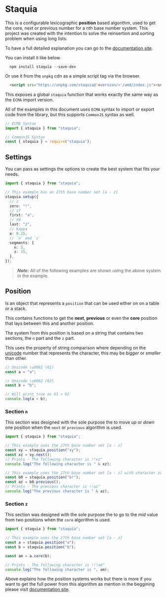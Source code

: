 # Staquia

This is a configurable lexicographic **position** based algorithm, used to get the core, next or previous number for a nth base number system. This project was created with the intention to solve the reinsertion and sorting problem when using long lists.

To have a full detailed explanation you can go to the [documentation site](https://nona9614.github.io/staquia-js/).

You can install it like below.

```npm
  npm install staquia --save-dev
```

Or use it from the `unpkg` cdn as a simple script tag via the browser.

```html
  <script src="https://unpkg.com/staquia@'<version/>'/umd/index.js"><script/>
```

This exposes a global `staquia` function that works exactly the same way as the `ECMA` import version.

All of the examples in this document uses `ECMA` syntax to import or export code from the library, but this supports `CommonJS` syntax as well.

```js
// ECMA Syntax
import { staquia } from "staquia";

// CommonJS Syntax
const { staquia } = require("staquia");
```

## Settings

You can pass as settings the options to create the best system that fits your needs.

```typescript
import { staquia } from "staquia";

// This example has an 27th base number set [a - z]
staquia.setup({
  // z
  zero: "!",
  // sf
  first: "a",
  // s0
  last: "z",
  // kappa
  ϰ: 0.15,
  // `n` and `z`
  segments: {
    n: 5,
    z: 15,
  },
});
```

> **_Note:_** All of the following examples are shown using the above system in the example.

## Position

Is an object that represents a `position` that can be used either on on a table or a stack.

This contains functions to get the **next**, **previous** or even the **core** position that lays between this and another position.

The system from this position is based on a string that contains two sections, the `n` part and the `z` part.

This uses the property of string comparison where depending on the [unicode](https://en.wikipedia.org/wiki/Unicode) number that represents the character, this may be _bigger_ or _smaller_ than other.

```typescript
// Unicode \u0061 (61)
const a = "a";

// Unicode \u0062 (62)
const b = "b";

// Will print true as 61 < 62
console.log(a < b);
```

### Section `n`

This section was designed with the sole purpose the to move _up_ or _down_ one position when the `next` or `previous` algorithm is used.

```typescript
import { staquia } from "staquia";

// This example uses the 27th base number set [a - z]
const xy = staquia.position("xy");
const xz = xy.next();
// Prints - The following character is !!xz"
console.log("The following character is " & xz);

// This example uses the 27th base number set [a - z] with character zero as !
const b0 = staquia.position("b!");
const az = b0.previous();
// Prints - The previous character is !!az"
console.log("The previous character is " & az);
```

### Section `z`

This section was designed with the sole purpose the to go to the _mid_ value from two positions when the `core` algorithm is used.

```typescript
import { staquia } from "staquia";

// This example uses the 27th base number set [a - z]
const a = staquia.position("a");
const b = staquia.position("b");

const am = a.core(b);

// Prints - The following character is !!!am"
console.log("The following character is ", am);
```

Above explains how the position systems works but there is more if you want to get the full power from this algorithm as mention in the beggining please visit [documentation site](https://nona9614.github.io/staquia-js/).
